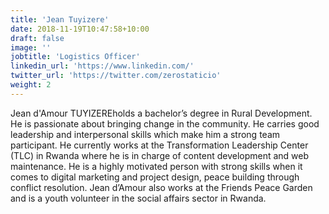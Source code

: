```yaml
---
title: 'Jean Tuyizere'
date: 2018-11-19T10:47:58+10:00
draft: false
image: ''
jobtitle: 'Logistics Officer'
linkedin_url: 'https://www.linkedin.com/'
twitter_url: 'https://twitter.com/zerostaticio'
weight: 2
---
```


Jean d'Amour TUYIZEREholds a  bachelor’s degree in Rural Development. He is passionate about bringing change in the community. He carries good leadership and interpersonal skills which make him a strong team participant. He currently works at the Transformation Leadership Center (TLC) in Rwanda where he is  in charge of content development and web maintenance. He is a highly motivated person with strong skills when it comes to digital marketing and project design, peace building through conflict resolution.  Jean d’Amour also works at the Friends Peace Garden and is a youth volunteer in the social affairs sector in Rwanda.
